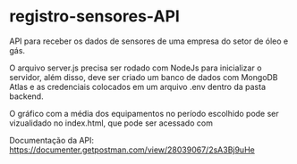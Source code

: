 # registro-sensores-API
API para receber os dados de sensores de uma empresa do setor de óleo e gás.

O arquivo server.js precisa ser rodado com NodeJs para inicializar o servidor, além disso, deve ser criado um banco de dados com MongoDB Atlas e as credenciais colocados em um arquivo .env dentro da pasta backend.

O gráfico com a média dos equipamentos no período escolhido pode ser vizualidado no index.html, que pode ser acessado com 

Documentação da API: https://documenter.getpostman.com/view/28039067/2sA3Bj9uHe
